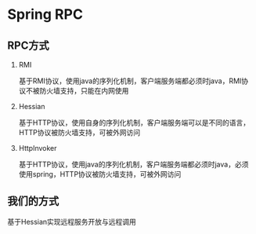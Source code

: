 # Spring RPC

## RPC方式

1. RMI

   基于RMI协议，使用java的序列化机制，客户端服务端都必须时java，RMI协议不被防火墙支持，只能在内网使用

2. Hessian

   基于HTTP协议，使用自身的序列化机制，客户端服务端可以是不同的语言，HTTP协议被防火墙支持，可被外网访问

3. HttpInvoker

   基于HTTP协议，使用java的序列化机制，客户端服务端都必须时java，必须使用spring，HTTP协议被防火墙支持，可被外网访问

## 我们的方式

基于Hessian实现远程服务开放与远程调用
